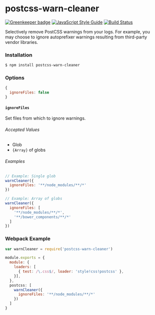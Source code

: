 # postcss-warn-cleaner

[![Greenkeeper badge](https://badges.greenkeeper.io/dcalhoun/postcss-warn-cleaner.svg)](https://greenkeeper.io/)
[![JavaScript Style Guide](https://cdn.rawgit.com/feross/standard/master/badge.svg)](https://github.com/feross/standard)
[![Build Status](https://travis-ci.org/dcalhoun/postcss-warn-cleaner.svg?branch=master)](https://travis-ci.org/dcalhoun/postcss-warn-cleaner)

Selectively remove PostCSS warnings from your logs. For example, you may choose to ignore autoprefixer warnings resulting from third-party vendor libraries.

### Installation
```bash
$ npm install postcss-warn-cleaner
```

### Options
```javascript
{
  ignoreFiles: false
}
```

#### `ignoreFiles`
Set files from which to ignore warnings.

###### Accepted Values
- Glob
- `{Array}` of globs

###### Examples
```javascript
// Example: Single glob
warnCleaner({
  ignoreFiles: '**/node_modules/**/*'
})

// Example: Array of globs
warnCleaner({
  ignoreFiles: [
    '**/node_modules/**/*',
    '**/bower_components/**/*'
  ]
})
```

### Webpack Example
```javascript
var warnCleaner = require('postcss-warn-cleaner')

module.exports = {
  module: {
    loaders: [
      { test: /\.css$/, loader: 'style!css!postcss' },
    }],
  },
  postcss: [
    warnCleaner({
      ignoreFiles: '**/node_modules/**/*'
    })
  ]
}
```
